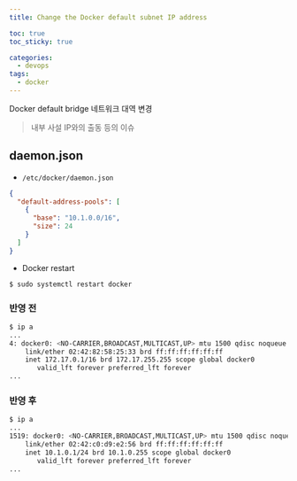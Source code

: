 ```yaml
---
title: Change the Docker default subnet IP address

toc: true
toc_sticky: true

categories:
  - devops
tags:
  - docker
---
```


Docker default bridge 네트워크 대역 변경 

> 내부 사설 IP와의 출동 등의 이슈 

## daemon.json 
- `/etc/docker/daemon.json`

```json
{
  "default-address-pools": [
    {
      "base": "10.1.0.0/16",
      "size": 24
    }
  ]
}
```

- Docker restart 

```
$ sudo systemctl restart docker
```

### 반영 전

```sh
$ ip a
...
4: docker0: <NO-CARRIER,BROADCAST,MULTICAST,UP> mtu 1500 qdisc noqueue state DOWN group default
    link/ether 02:42:82:58:25:33 brd ff:ff:ff:ff:ff:ff
    inet 172.17.0.1/16 brd 172.17.255.255 scope global docker0
       valid_lft forever preferred_lft forever
...
```

### 반영 후 

```sh
$ ip a
...
1519: docker0: <NO-CARRIER,BROADCAST,MULTICAST,UP> mtu 1500 qdisc noqueue state DOWN group default
    link/ether 02:42:c0:d9:e2:56 brd ff:ff:ff:ff:ff:ff
    inet 10.1.0.1/24 brd 10.1.0.255 scope global docker0
       valid_lft forever preferred_lft forever
...
```
